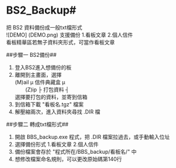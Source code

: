 # BS2_Backup#
把 BS2 資料備份成一般txt檔形式  
![DEMO] (DEMO.png)
支援備份 1.看板文章 2.個人信件  
看板精華區若無子資料夾形式，可當作看板文章  

##步驟一 BS2備份##
1. 登入BS2進入想備份的板  
2. 離開到主畫面，選擇  
 (M)ail      μ 信件典藏盒 μ  
　　(Z)ip        ├ 打包資料 ┤  
 選擇要打包的資料，並寄到信箱  
4. 到信箱下載 "看板名.tgz" 檔案
5. 解壓縮兩次，進入資料夾尋找 .DIR 檔  

##步驟二 轉成txt檔形式##
1. 開啟 BBS_backup.exe 程式，把 .DIR 檔案拉過去，或手動輸入位址  
2. 選擇備份形式 1.看板文章 2.個人信件  
3. 備份檔案會存於 "程式所在/BBS_backup/看板名/" 中  
4. 想修改檔案命名規則，可以更改原始碼第140行
